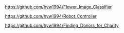 https://github.com/hyw1994/Flower_Image_Classifier

https://github.com/hyw1994/Robot_Controller

https://github.com/hyw1994/Finding_Donors_for_Charity
